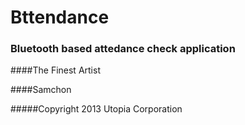 Bttendance
=================
### Bluetooth based attedance check application

####The Finest Artist

####Samchon

#####Copyright 2013 Utopia Corporation


